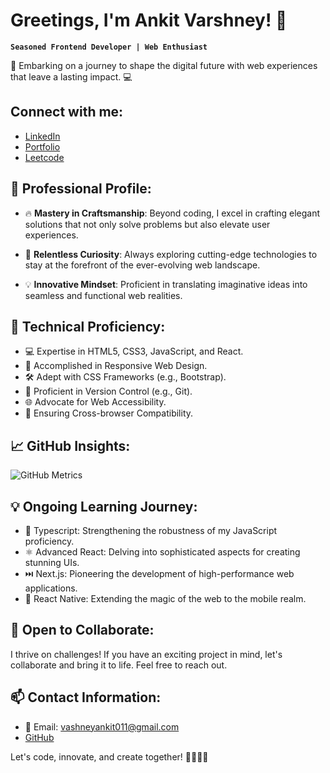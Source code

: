 # Greetings, I'm Ankit Varshney! 👋

**`Seasoned Frontend Developer | Web Enthusiast`**

🚀 Embarking on a journey to shape the digital future with web experiences that leave a lasting impact. 💻

## Connect with me:
- [LinkedIn](https://www.linkedin.com/in/ankitvars/)
- [Portfolio](https://ankitvars.github.io/Portfolio/)
- [Leetcode](https://leetcode.com/ankit1802/)

## 🌟 Professional Profile:

- 🔥 **Mastery in Craftsmanship**: Beyond coding, I excel in crafting elegant solutions that not only solve problems but also elevate user experiences.

- 🎯 **Relentless Curiosity**: Always exploring cutting-edge technologies to stay at the forefront of the ever-evolving web landscape.

- 💡 **Innovative Mindset**: Proficient in translating imaginative ideas into seamless and functional web realities.

## 💼 Technical Proficiency:

- 💻 Expertise in HTML5, CSS3, JavaScript, and React.
- 📱 Accomplished in Responsive Web Design.
- 🛠️ Adept with CSS Frameworks (e.g., Bootstrap).
- 🔄 Proficient in Version Control (e.g., Git).
- 🌐 Advocate for Web Accessibility.
- 🌟 Ensuring Cross-browser Compatibility.

## 📈 GitHub Insights:

![GitHub Metrics](https://github-readme-stats.vercel.app/api?username=ankitvars&show_icons=true&count_private=true&hide_border=true&title_color=6CD064&icon_color=6CD064&text_color=FFFFE0&bg_color=0d1117)

## 💡 Ongoing Learning Journey:

- 📘 Typescript: Strengthening the robustness of my JavaScript proficiency.
- ⚛️ Advanced React: Delving into sophisticated aspects for creating stunning UIs.
- ⏭️ Next.js: Pioneering the development of high-performance web applications.
- 📱 React Native: Extending the magic of the web to the mobile realm.

## 🤝 Open to Collaborate:

I thrive on challenges! If you have an exciting project in mind, let's collaborate and bring it to life. Feel free to reach out.

## 📫 Contact Information:

- 📧 Email: vashneyankit011@gmail.com
- [GitHub](https://github.com/ankitvars)

Let's code, innovate, and create together! 🚀🌐👨‍💻
